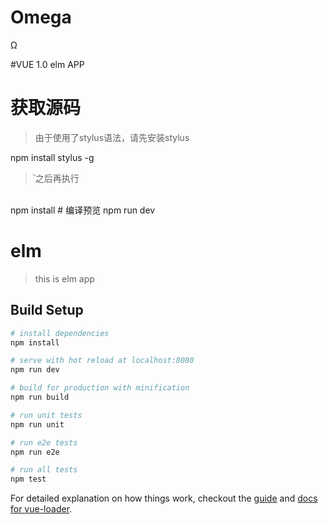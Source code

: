 # Omega
Ω
</hr>
#VUE 1.0 elm APP

# 获取源码
>由于使用了stylus语法，请先安装stylus</br>

npm install stylus -g
</br>
>֮之后再执行

</br>
npm install
# 编译预览
npm run dev

# elm

> this is elm app

## Build Setup

``` bash
# install dependencies
npm install

# serve with hot reload at localhost:8080
npm run dev

# build for production with minification
npm run build

# run unit tests
npm run unit

# run e2e tests
npm run e2e

# run all tests
npm test
```

For detailed explanation on how things work, checkout the [guide](http://vuejs-templates.github.io/webpack/) and [docs for vue-loader](http://vuejs.github.io/vue-loader).
